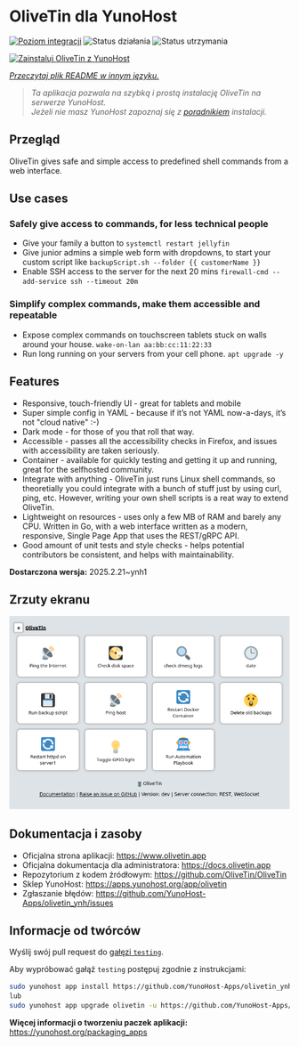 <!--
To README zostało automatycznie wygenerowane przez <https://github.com/YunoHost/apps/tree/master/tools/readme_generator>
Nie powinno być ono edytowane ręcznie.
-->

# OliveTin dla YunoHost

[![Poziom integracji](https://apps.yunohost.org/badge/integration/olivetin)](https://ci-apps.yunohost.org/ci/apps/olivetin/)
![Status działania](https://apps.yunohost.org/badge/state/olivetin)
![Status utrzymania](https://apps.yunohost.org/badge/maintained/olivetin)

[![Zainstaluj OliveTin z YunoHost](https://install-app.yunohost.org/install-with-yunohost.svg)](https://install-app.yunohost.org/?app=olivetin)

*[Przeczytaj plik README w innym języku.](./ALL_README.md)*

> *Ta aplikacja pozwala na szybką i prostą instalację OliveTin na serwerze YunoHost.*  
> *Jeżeli nie masz YunoHost zapoznaj się z [poradnikiem](https://yunohost.org/install) instalacji.*

## Przegląd

OliveTin gives safe and simple access to predefined shell commands from a web interface.

## Use cases
###  Safely give access to commands, for less technical people

- Give your family a button to `systemctl restart jellyfin`
- Give junior admins a simple web form with dropdowns, to start your custom script like `backupScript.sh --folder {{ customerName }}`
- Enable SSH access to the server for the next 20 mins `firewall-cmd --add-service ssh --timeout 20m`

### Simplify complex commands, make them accessible and repeatable

- Expose complex commands on touchscreen tablets stuck on walls around your house. `wake-on-lan aa:bb:cc:11:22:33`
- Run long running on your servers from your cell phone. `apt upgrade -y`

## Features

- Responsive, touch-friendly UI - great for tablets and mobile
- Super simple config in YAML - because if it’s not YAML now-a-days, it’s not "cloud native" :-)
- Dark mode - for those of you that roll that way.
- Accessible - passes all the accessibility checks in Firefox, and issues with accessibility are taken seriously.
- Container - available for quickly testing and getting it up and running, great for the selfhosted community.
- Integrate with anything - OliveTin just runs Linux shell commands, so theoretially you could integrate with a bunch of stuff just by using curl, ping, etc. However, writing your own shell scripts is a reat way to extend OliveTin.
- Lightweight on resources - uses only a few MB of RAM and barely any CPU. Written in Go, with a web interface written as a modern, responsive, Single Page App that uses the REST/gRPC API.
- Good amount of unit tests and style checks - helps potential contributors be consistent, and helps with maintainability.


**Dostarczona wersja:** 2025.2.21~ynh1

## Zrzuty ekranu

![Zrzut ekranu z OliveTin](./doc/screenshots/screenshotDesktop.png)

## Dokumentacja i zasoby

- Oficjalna strona aplikacji: <https://www.olivetin.app>
- Oficjalna dokumentacja dla administratora: <https://docs.olivetin.app>
- Repozytorium z kodem źródłowym: <https://github.com/OliveTin/OliveTin>
- Sklep YunoHost: <https://apps.yunohost.org/app/olivetin>
- Zgłaszanie błędów: <https://github.com/YunoHost-Apps/olivetin_ynh/issues>

## Informacje od twórców

Wyślij swój pull request do [gałęzi `testing`](https://github.com/YunoHost-Apps/olivetin_ynh/tree/testing).

Aby wypróbować gałąź `testing` postępuj zgodnie z instrukcjami:

```bash
sudo yunohost app install https://github.com/YunoHost-Apps/olivetin_ynh/tree/testing --debug
lub
sudo yunohost app upgrade olivetin -u https://github.com/YunoHost-Apps/olivetin_ynh/tree/testing --debug
```

**Więcej informacji o tworzeniu paczek aplikacji:** <https://yunohost.org/packaging_apps>
